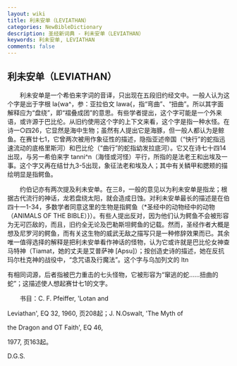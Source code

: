 ```yaml
---
layout: wiki
title: 利未安单（LEVIATHAN）
categories: NewBibleDictionary
description: 圣经新词典 - 利未安单（LEVIATHAN）
keywords: 利未安单, LEVIATHAN
comments: false
---
```


## 利未安单（LEVIATHAN）

　　利未安单是一个希伯来字词的音译，只出现在五段旧约经文中。一般人认为这个字是出于字根 la{wa^，参：亚拉伯文 lawa{，指“弯曲”、“扭曲”。所以其字面解释应为“盘绕”，即“褶叠成团”的意思。有些学者提出，这个字可能是一个外来语，或许源于巴比伦。从旧约使用这个字的上下文来看，这个字是指一种水怪。在诗一○四26，它显然是海中生物；虽然有人提出它是海豚，但一般人都认为是鲸鱼。在赛廿七1，它曾两次被用作象征性的描述，隐指亚述帝国（“快行”的蛇指迅速流动的底格里斯河）和巴比伦（“曲行”的蛇指幼发拉底河）。它又在诗七十四14出现，与另一希伯来字 tanni^n（海怪或河怪）平行，所指的是法老王和出埃及一事。这个字又再在结廿九3-5出现，象征法老和埃及人；其中有关鳞甲和腮颊的描绘明显是指鳄鱼。

　　约伯记亦有两次提及利未安单。在三8，一般的意见以为利未安单是指龙；根据古代流行的神话，龙若盘绕太阳，就会造成日蚀。对利未安单最长的描述是在伯四十一1-34，多数学者同意这里的生物是指鳄鱼（*圣经中的动物经中的动物（ANIMALS OF THE BIBLE）}）。有些人提出反对，因为他们认为鳄鱼不会被形容为无可匹敌的，而且，旧约全无论及巴勒斯坦鳄鱼的记载。然而，圣经作者大概是想及尼罗河的鳄鱼，而有关这生物的威武无敌之描写只是一种修辞效果而已。其余唯一值得选择的解释是把利未安单看作神话的怪物，认为它或许就是巴比伦女神查马特神（Tiamat，她的丈夫是艾普萨神 [Apsu]）；按创造史诗的描述，她在反抗玛尔杜克神的战役中，“念咒语及行魔法”。这个字与乌加列文的 ltn

有相同词源，后者指被巴力重击的七头怪物，它被形容为“窜逃的蛇……扭曲的蛇”；这描述使人想起赛廿七1的文字。

　　书目：C. F. Pfeiffer, 'Lotan and

Leviathan', EQ 32, 1960, 页208起；J. N.Oswalt, 'The Myth of

the Dragon and OT Faith', EQ 46,

1977, 页163起。

D.G.S.








